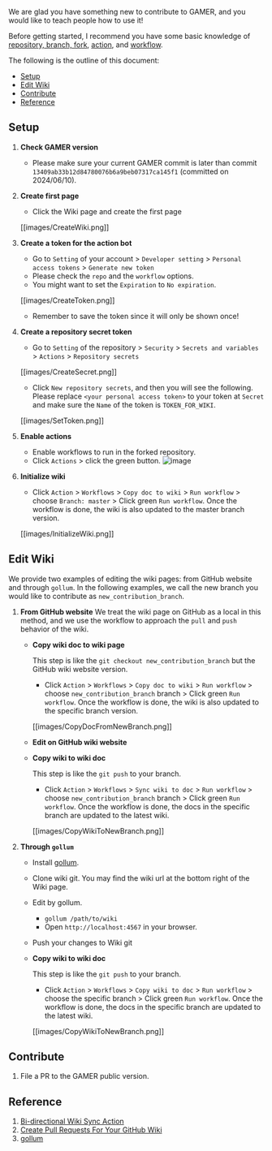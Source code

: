 We are glad you have something new to contribute to GAMER, and you would like to teach people how to use it!

Before getting started, I recommend you have some basic knowledge of [repository, branch, fork](https://docs.github.com/en/repositories/creating-and-managing-repositories/about-repositories), [action](https://docs.github.com/en/actions), and [workflow](https://docs.github.com/en/actions/using-workflows).

The following is the outline of this document:
* [Setup](#Setup)
* [Edit Wiki](#Edit-Wiki)
* [Contribute](#Contribute)
* [Reference](#Reference)

## Setup
1. **Check GAMER version**
   * Please make sure your current GAMER commit is later than commit `13409ab33b12d84780076b6a9beb07317ca145f1` (committed on 2024/06/10).

1. **Create first page**
   * Click the Wiki page and create the first page

   [[images/CreateWiki.png]]

1. **Create a token for the action bot**
   * Go to `Setting` of your account > `Developer setting` > `Personal access tokens` > `Generate new token`
   * Please check the `repo` and the `workflow` options.
   * You might want to set the `Expiration` to `No expiration`.

   [[images/CreateToken.png]]

   * Remember to save the token since it will only be shown once!

1. **Create a repository secret token**
   * Go to `Setting` of the repository > `Security` > `Secrets and variables` > `Actions` > `Repository secrets`
   
   [[images/CreateSecret.png]]

   * Click `New repository secrets`, and then you will see the following. Please replace `<your personal access token>` to your token at `Secret` and make sure the `Name` of the token is `TOKEN_FOR_WIKI`. 

   [[images/SetToken.png]]

1. **Enable actions**
   * Enable workflows to run in the forked repository.
   * Click `Actions` > click the green button.
   ![image](https://github.com/ChunYen-Chen/CheckNode/assets/70311975/9e58d4a8-3248-4ceb-81ff-276a6943149d)

1. **Initialize wiki**
   * Click `Action` > `Workflows` > `Copy doc to wiki` > `Run workflow` > choose `Branch: master` > Click green `Run workflow`. Once the workflow is done, the wiki is also updated to the master branch version.

   [[images/InitializeWiki.png]]

## Edit Wiki
We provide two examples of editing the wiki pages: from GitHub website and through `gollum`. In the following examples, we call the new branch you would like to contribute as `new_contribution_branch`.
1. **From GitHub website**
   We treat the wiki page on GitHub as a local in this method, and we use the workflow to approach the `pull` and `push` behavior of the wiki.
   - **Copy wiki doc to wiki page**

     This step is like the `git checkout new_contribution_branch` but the GitHub wiki website version. 
     * Click `Action` > `Workflows` > `Copy doc to wiki` > `Run workflow` > choose `new_contribution_branch` branch > Click green `Run workflow`. Once the workflow is done, the wiki is also updated to the specific branch version.

      [[images/CopyDocFromNewBranch.png]]

   - **Edit on GitHub wiki website**
   - **Copy wiki to wiki doc**

     This step is like the `git push` to your branch.
     * Click `Action` > `Workflows` > `Sync wiki to doc` > `Run workflow` > choose `new_contribution_branch` branch > Click green `Run workflow`. Once the workflow is done, the docs in the specific branch are updated to the latest wiki.

      [[images/CopyWikiToNewBranch.png]]

1. **Through `gollum`**
   - Install [gollum](https://github.com/gollum/gollum).
   - Clone wiki git. You may find the wiki url at the bottom right of the Wiki page.
   - Edit by gollum.
     * `gollum /path/to/wiki`
     * Open `http://localhost:4567` in your browser.
   - Push your changes to Wiki git
   - **Copy wiki to wiki doc**

     This step is like the `git push` to your branch.
     * Click `Action` > `Workflows` > `Copy wiki to doc` > `Run workflow` > choose the specific branch > Click green `Run workflow`. Once the workflow is done, the docs in the specific branch are updated to the latest wiki.

     [[images/CopyWikiToNewBranch.png]]

## Contribute
   1. File a PR to the GAMER public version.

## Reference
1. [Bi-directional Wiki Sync Action](https://github.com/marketplace/actions/bi-directional-wiki-sync-action)
1. [Create Pull Requests For Your GitHub Wiki](https://nimblehq.co/blog/create-github-wiki-pull-request)
1. [gollum](https://github.com/gollum/gollum)